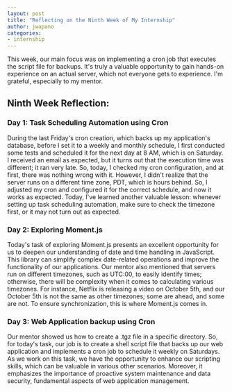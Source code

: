 ```yaml
---
layout: post
title: "Reflecting on the Ninth Week of My Internship"
author: jwapano
categories: 
- internship
---
```

This week, our main focus was on implementing a cron job that executes the script file for backups. It's truly a valuable opportunity to gain hands-on experience on an actual server, which not everyone gets to experience. I'm grateful, especially to my mentor.

## Ninth Week Reflection:

### Day 1: Task Scheduling Automation using Cron
During the last Friday's cron creation, which backs up my application's database, before I set it to a weekly and monthly schedule, I first conducted some tests and scheduled it for the next day at 8 AM, which is on Saturday. I received an email as expected, but it turns out that the execution time was different; it ran very late. So, today, I checked my cron configuration, and at first, there was nothing wrong with it. However, I didn't realize that the server runs on a different time zone, PDT, which is hours behind. So, I adjusted my cron and configured it for the correct schedule, and now it works as expected. Today, I've learned another valuable lesson: whenever setting up task scheduling automation, make sure to check the timezone first, or it may not turn out as expected.


### Day 2: Exploring Moment.js
Today's task of exploring Moment.js presents an excellent opportunity for us to deepen our understanding of date and time handling in JavaScript. This library can simplify complex date-related operations and improve the functionality of our applications. Our mentor also mentioned that servers run on different timezones, such as UTC:00, to easily identify times; otherwise, there will be complexity when it comes to calculating various timezones. For instance, Netflix is releasing a video on October 5th, and our October 5th is not the same as other timezones; some are ahead, and some are not. To ensure synchronization, this is where Moment.js comes in.

### Day 3: Web Application backup using Cron

Our mentor showed us how to create a .tgz file in a specific directory. So, for today's task, our job is to create a shell script file that backs up our web application and implements a cron job to schedule it weekly on Saturdays. As we work on this task, we have the opportunity to enhance our scripting skills, which can be valuable in various other scenarios. Moreover, it emphasizes the importance of proactive system maintenance and data security, fundamental aspects of web application management.